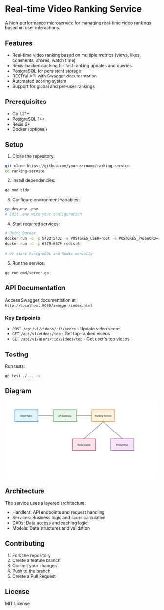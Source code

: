 # Real-time Video Ranking Service

A high-performance microservice for managing real-time video rankings based on user interactions.

## Features

- Real-time video ranking based on multiple metrics (views, likes, comments, shares, watch time)
- Redis-backed caching for fast ranking updates and queries
- PostgreSQL for persistent storage
- RESTful API with Swagger documentation
- Automated scoring system
- Support for global and per-user rankings

## Prerequisites

- Go 1.21+
- PostgreSQL 14+
- Redis 6+
- Docker (optional)

## Setup

1. Clone the repository:
```bash
git clone https://github.com/yourusername/ranking-service
cd ranking-service
```

2. Install dependencies:
```bash
go mod tidy
```

3. Configure environment variables:
```bash
cp dev.env .env
# Edit .env with your configuration
```

4. Start required services:
```bash
# Using Docker
docker run -d -p 5432:5432 -e POSTGRES_USER=root -e POSTGRES_PASSWORD=root -e POSTGRES_DB=ranking_service postgres:14
docker run -d -p 6379:6379 redis:6

# Or start PostgreSQL and Redis manually
```

5. Run the service:
```bash
go run cmd/server.go
```

## API Documentation

Access Swagger documentation at `http://localhost:8080/swagger/index.html`

### Key Endpoints

- `POST /api/v1/videos/:id/score` - Update video score
- `GET /api/v1/videos/top` - Get top-ranked videos
- `GET /api/v1/users/:id/videos/top` - Get user's top videos

## Testing

Run tests:
```bash
go test ./... -v
```

## Diagram

![Ranking Service Diagram](assets/diagram.svg)

## Architecture

The service uses a layered architecture:
- Handlers: API endpoints and request handling
- Services: Business logic and score calculation
- DAOs: Data access and caching logic
- Models: Data structures and validation

## Contributing

1. Fork the repository
2. Create a feature branch
3. Commit your changes
4. Push to the branch
5. Create a Pull Request

## License

MIT License
